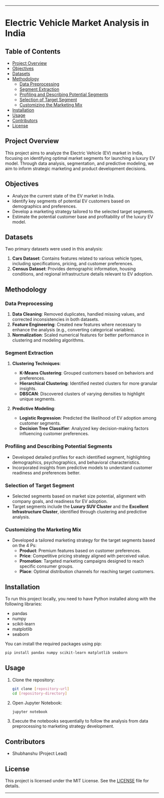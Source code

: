 
---

# Electric Vehicle Market Analysis in India

## Table of Contents
- [Project Overview](#project-overview)
- [Objectives](#objectives)
- [Datasets](#datasets)
- [Methodology](#methodology)
  - [Data Preprocessing](#data-preprocessing)
  - [Segment Extraction](#segment-extraction)
  - [Profiling and Describing Potential Segments](#profiling-and-describing-potential-segments)
  - [Selection of Target Segment](#selection-of-target-segment)
  - [Customizing the Marketing Mix](#customizing-the-marketing-mix)
- [Installation](#installation)
- [Usage](#usage)
- [Contributors](#contributors)
- [License](#license)

## Project Overview
This project aims to analyze the Electric Vehicle (EV) market in India, focusing on identifying optimal market segments for launching a luxury EV model. Through data analysis, segmentation, and predictive modeling, we aim to inform strategic marketing and product development decisions.

## Objectives
- Analyze the current state of the EV market in India.
- Identify key segments of potential EV customers based on demographics and preferences.
- Develop a marketing strategy tailored to the selected target segments.
- Estimate the potential customer base and profitability of the luxury EV model.

## Datasets
Two primary datasets were used in this analysis:
1. **Cars Dataset**: Contains features related to various vehicle types, including specifications, pricing, and customer preferences.
2. **Census Dataset**: Provides demographic information, housing conditions, and regional infrastructure details relevant to EV adoption.

## Methodology

### Data Preprocessing
1. **Data Cleaning**: Removed duplicates, handled missing values, and corrected inconsistencies in both datasets.
2. **Feature Engineering**: Created new features where necessary to enhance the analysis (e.g., converting categorical variables).
3. **Normalization**: Scaled numerical features for better performance in clustering and modeling algorithms.

### Segment Extraction
1. **Clustering Techniques**:
   - **K-Means Clustering**: Grouped customers based on behaviors and preferences.
   - **Hierarchical Clustering**: Identified nested clusters for more granular insights.
   - **DBSCAN**: Discovered clusters of varying densities to highlight unique segments.

2. **Predictive Modeling**:
   - **Logistic Regression**: Predicted the likelihood of EV adoption among customer segments.
   - **Decision Tree Classifier**: Analyzed key decision-making factors influencing customer preferences.

### Profiling and Describing Potential Segments
- Developed detailed profiles for each identified segment, highlighting demographics, psychographics, and behavioral characteristics.
- Incorporated insights from predictive models to understand customer readiness and preferences better.

### Selection of Target Segment
- Selected segments based on market size potential, alignment with company goals, and readiness for EV adoption.
- Target segments include the **Luxury SUV Cluster** and the **Excellent Infrastructure Cluster**, identified through clustering and predictive analysis.

### Customizing the Marketing Mix
- Developed a tailored marketing strategy for the target segments based on the 4 Ps:
  - **Product**: Premium features based on customer preferences.
  - **Price**: Competitive pricing strategy aligned with perceived value.
  - **Promotion**: Targeted marketing campaigns designed to reach specific consumer groups.
  - **Place**: Optimal distribution channels for reaching target customers.

## Installation
To run this project locally, you need to have Python installed along with the following libraries:
- pandas
- numpy
- scikit-learn
- matplotlib
- seaborn

You can install the required packages using pip:
```bash
pip install pandas numpy scikit-learn matplotlib seaborn
```

## Usage
1. Clone the repository:
   ```bash
   git clone [repository-url]
   cd [repository-directory]
   ```
2. Open Jupyter Notebook:
   ```bash
   jupyter notebook
   ```
3. Execute the notebooks sequentially to follow the analysis from data preprocessing to marketing strategy development.

## Contributors
- Shubhanshu (Project Lead)

## License
This project is licensed under the MIT License. See the [LICENSE](LICENSE) file for details.

---

